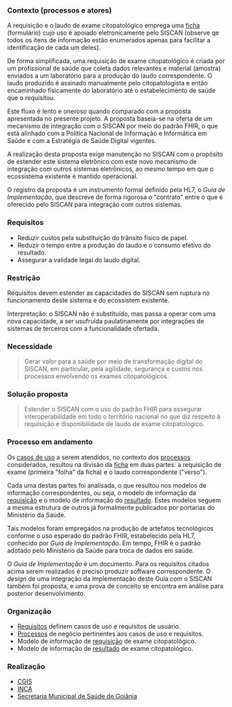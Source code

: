 ### Contexto (processos e atores)

A requisição e o laudo de exame citopatológico emprega uma [ficha](./nova-requisicao-enumerada.pdf) 
(formulário) cujo uso é apoiado eletronicamente pelo SISCAN (observe qe todos os itens de informação estão enumerados apenas para facilitar a identificação de cada um deles).

De forma simplificada, uma requisição de exame citopatológico é criada por um profissional de saúde que
coleta dados relevantes e material (amostra) enviados a um laboratório
para a produção do laudo correspondente. O laudo produzido 
é assinado manualmente pelo citopatologista e então encaminhado fisicamente do
laboratório até o estabelecimento de saúde que o requisitou.

Este fluxo é lento e oneroso quando comparado com a
proposta apresentada no presente projeto. A proposta baseia-se na oferta
de um mecanismo de integração com o SISCAN por meio do padrão FHIR, o que está
alinhado com a Política Nacional de Informação e Informática em Saúde e com a Estratégia de Saúde Digital vigentes. 

A realização desta proposta exige manutenção no SISCAN com o propósito
de estender este sistema eletrônico com este novo mecanismo de integração com outros sistemas eletrônicos, ao mesmo tempo em que 
o ecossistema existente é mantido operacional.

O registro da proposta é um instrumento formal definido pela HL7,
o _Guia de Implementação_, que descreve de forma rigorosa o "contrato" entre o que é oferecido pelo SISCAN para integração com outros sistemas.

### Requisitos

- Reduzir custos pela substituição do trânsito físico de papel.
- Reduzir o tempo entre a produção do laudo e o consumo efetivo do resultado.
- Assegurar a validade legal do laudo digital.


### Restrição

Requisitos devem 
estender as capacidades do SISCAN sem ruptura no funcionamento deste sistema e do ecossistem
existente.

Interpretação: o SISCAN não é substituído, mas passa a operar com uma nova capacidade, a ser usufruída paulatinamente por integrações de sistemas de terceiros com a funcionalidade ofertada.

### Necessidade

> Gerar valor para a saúde por meio de transformação digital do SISCAN, em particular,
> pela agilidade, segurança e custos nos processos envolvendo os exames citopatológicos.

### Solução proposta

> Estender o SISCAN com o uso do padrão FHIR para assegurar interoperabilidade em todo o
> território nacional no que diz respeito à requisição e disponibilidade de laudo de 
> exame citopatológico. 

### Processo em andamento

Os <a href="requisitos.html">casos de uso</a> a serem atendidos,
no contexto dos <a href="processos.html">processos</a>
considerados, resultou na divisão da [ficha](./nova-requisicao-anotada.pdf) em duas partes: a requisição de exame (primeira "folha" da ficha) e o laudo correspondente ("verso").

Cada uma destas partes foi analisada, o que resultou
nos modelos de informação correspondentes, ou seja, o
modelo de informação da <a href="requisicao.html">requisição</a>
e o modelo de informação do <a href="resultado.html">resultado</a>.
Estes modelos seguem a mesma estrutura
de outros já formalmente publicados por portarias do Ministério da Saúde.

Tais modelos foram empregados na produção de artefatos tecnológicos 
conforme o uso esperado do padrão FHIR, estabelecido pela HL7, conhecido por
_Guia de Implementação_. Em tempo, FHIR é o padrão
adotado pelo Ministério da Saúde para troca de dados em saúde. 

O _Guia de Implementação_ é um documento. Para os requisitos citados acima
serem realizados é preciso produzir software correspondente. 
O _design_ de uma integração
da implementação deste Guia com o SISCAN também foi proposta, e uma 
prova de conceito se encontra em análise para posterior desenvolvimento.

### Organização

- <a href="requisitos.html">Requisitos</a> definem casos de uso e requisitos de usuário.
- <a href="processos.html">Processos</a> de negócio pertinentes aos casos de uso e requisitos.
- Modelo de informação de <a href="requisicao.html">requisição</a> de exame citopatológico.
- Modelo de informação de <a href="resultado.html">resultado</a> de exame citopatológico.

### Realização

- [CGIS](https://cgis.ufg.br/)
- [INCA](https://www.inca.gov.br/)
- [Secretaria Municipal de Saúde de Goiânia](https://saude.goiania.go.gov.br/)
